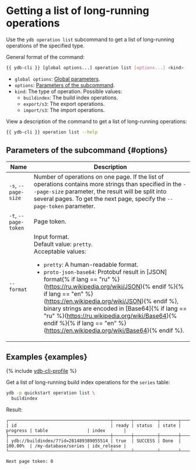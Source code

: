 # Getting a list of long-running operations

Use the `ydb operation list` subcommand to get a list of long-running operations of the specified type.

General format of the command:

```bash
{{ ydb-cli }} [global options...] operation list [options...] <kind>
```

* `global options`: [Global parameters](commands/global-options.md).
* `options`: [Parameters of the subcommand](#options).
* `kind`: The type of operation. Possible values:
   * `buildindex`: The build index operations.
   * `export/s3`: The export operations.
   * `import/s3`: The import operations.

View a description of the command to get a list of long-running operations:

```bash
{{ ydb-cli }} operation list --help
```

## Parameters of the subcommand {#options}

| Name | Description |
---|---
| `-s`, `--page-size` | Number of operations on one page. If the list of operations contains more strings than specified in the `--page-size` parameter, the result will be split into several pages. To get the next page, specify the `--page-token` parameter. |
| `-t`, `--page-token` | Page token. |
| `--format` | Input format.<br/>Default value: `pretty`.<br/>Acceptable values:<ul><li>`pretty`: A human-readable format.</li><li>`proto-json-base64`: Protobuf result in [JSON] format{% if lang == "ru" %}(https://ru.wikipedia.org/wiki/JSON){% endif %}{% if lang == "en" %}(https://en.wikipedia.org/wiki/JSON){% endif %}, binary strings are encoded in [Base64]{% if lang == "ru" %}(https://ru.wikipedia.org/wiki/Base64){% endif %}{% if lang == "en" %}(https://en.wikipedia.org/wiki/Base64){% endif %}.</li></ul> |

## Examples {examples}

{% include [ydb-cli-profile](../../_includes/ydb-cli-profile.md) %}

Get a list of long-running build index operations for the `series` table:

```bash
ydb -p quickstart operation list \
  buildindex
```

Result:

```text
┌───────────────────────────────────────┬───────┬─────────┬───────┬──────────┬─────────────────────┬─────────────┐
| id                                    | ready | status  | state | progress | table               | index       |
├───────────────────────────────────────┼───────┼─────────┼───────┼──────────┼─────────────────────┼─────────────┤
| ydb://buildindex/7?id=281489389055514 | true  | SUCCESS | Done  | 100.00%  | /my-database/series | idx_release |
└───────────────────────────────────────┴───────┴─────────┴───────┴──────────┴─────────────────────┴─────────────┘

Next page token: 0
```

